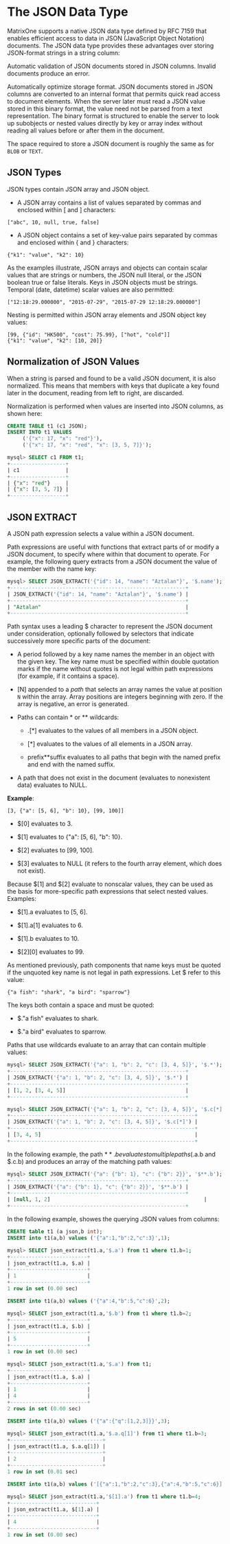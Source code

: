 # The JSON Data Type

MatrixOne supports a native JSON data type defined by RFC 7159 that enables efficient access to data in JSON (JavaScript Object Notation) documents. The JSON data type provides these advantages over storing JSON-format strings in a string column:

Automatic validation of JSON documents stored in JSON columns. Invalid documents produce an error.

Automatically optimize storage format. JSON documents stored in JSON columns are converted to an internal format that permits quick read access to document elements. When the server later must read a JSON value stored in this binary format, the value need not be parsed from a text representation. The binary format is structured to enable the server to look up subobjects or nested values directly by key or array index without reading all values before or after them in the document.

The space required to store a JSON document is roughly the same as for `BLOB` or `TEXT`.

## JSON Types

JSON types contain JSON array and JSON object.

- A JSON array contains a list of values separated by commas and enclosed within [ and ] characters:

```
["abc", 10, null, true, false]
```

- A JSON object contains a set of key-value pairs separated by commas and enclosed within { and } characters:

```
{"k1": "value", "k2": 10}
```

As the examples illustrate, JSON arrays and objects can contain scalar values that are strings or numbers, the JSON null literal, or the JSON boolean true or false literals. Keys in JSON objects must be strings. Temporal (date,  datetime) scalar values are also permitted:

```
["12:18:29.000000", "2015-07-29", "2015-07-29 12:18:29.000000"]
```

Nesting is permitted within JSON array elements and JSON object key values:

```
[99, {"id": "HK500", "cost": 75.99}, ["hot", "cold"]]
{"k1": "value", "k2": [10, 20]}
```

## Normalization of JSON Values

When a string is parsed and found to be a valid JSON document, it is also normalized. This means that members with keys that duplicate a key found later in the document, reading from left to right, are discarded.

Normalization is performed when values are inserted into JSON columns, as shown here:

```sql
CREATE TABLE t1 (c1 JSON);
INSERT INTO t1 VALUES
     ('{"x": 17, "x": "red"}'),
     ('{"x": 17, "x": "red", "x": [3, 5, 7]}');

mysql> SELECT c1 FROM t1;
+------------------+
| c1               |
+------------------+
| {"x": "red"}     |
| {"x": [3, 5, 7]} |
+------------------+
```

## JSON EXTRACT

A JSON path expression selects a value within a JSON document.

Path expressions are useful with functions that extract parts of or modify a JSON document, to specify where within that document to operate. For example, the following query extracts from a JSON document the value of the member with the name key:

```sql
mysql> SELECT JSON_EXTRACT('{"id": 14, "name": "Aztalan"}', '$.name');
+---------------------------------------------------------+
| JSON_EXTRACT('{"id": 14, "name": "Aztalan"}', '$.name') |
+---------------------------------------------------------+
| "Aztalan"                                               |
+---------------------------------------------------------+
```

Path syntax uses a leading $ character to represent the JSON document under consideration, optionally followed by selectors that indicate successively more specific parts of the document:

- A period followed by a key name names the member in an object with the given key. The key name must be specified within double quotation marks if the name without quotes is not legal within path expressions (for example, if it contains a space).

- [N] appended to a *path* that selects an array names the value at position `N` within the array. Array positions are integers beginning with zero. If the array is negative, an error is generated.

- Paths can contain * or ** wildcards:

   + .[*] evaluates to the values of all members in a JSON object.

   + [*] evaluates to the values of all elements in a JSON array.

   + prefix**suffix evaluates to all paths that begin with the named prefix and end with the named suffix.

- A path that does not exist in the document (evaluates to nonexistent data) evaluates to NULL.

**Example**:

```
[3, {"a": [5, 6], "b": 10}, [99, 100]]
```

- $[0] evaluates to 3.

- $[1] evaluates to {"a": [5, 6], "b": 10}.

- $[2] evaluates to [99, 100].

- $[3] evaluates to NULL (it refers to the fourth array element, which does not exist).

Because $[1] and $[2] evaluate to nonscalar values, they can be used as the basis for more-specific path expressions that select nested values. Examples:

- $[1].a evaluates to [5, 6].

- $[1].a[1] evaluates to 6.

- $[1].b evaluates to 10.

- $[2][0] evaluates to 99.

As mentioned previously, path components that name keys must be quoted if the unquoted key name is not legal in path expressions. Let $ refer to this value:

```
{"a fish": "shark", "a bird": "sparrow"}
```

The keys both contain a space and must be quoted:

- $."a fish" evaluates to shark.

- $."a bird" evaluates to sparrow.

Paths that use wildcards evaluate to an array that can contain multiple values:

```sql
mysql> SELECT JSON_EXTRACT('{"a": 1, "b": 2, "c": [3, 4, 5]}', '$.*');
+---------------------------------------------------------+
| JSON_EXTRACT('{"a": 1, "b": 2, "c": [3, 4, 5]}', '$.*') |
+---------------------------------------------------------+
| [1, 2, [3, 4, 5]]                                       |
+---------------------------------------------------------+

mysql> SELECT JSON_EXTRACT('{"a": 1, "b": 2, "c": [3, 4, 5]}', '$.c[*]');
+------------------------------------------------------------+
| JSON_EXTRACT('{"a": 1, "b": 2, "c": [3, 4, 5]}', '$.c[*]') |
+------------------------------------------------------------+
| [3, 4, 5]                                                  |
+------------------------------------------------------------+
```

In the following example, the path $**.b evaluates to multiple paths ($.a.b and $.c.b) and produces an array of the matching path values:

```sql
mysql> SELECT JSON_EXTRACT('{"a": {"b": 1}, "c": {"b": 2}}', '$**.b');
+---------------------------------------------------------+
| JSON_EXTRACT('{"a": {"b": 1}, "c": {"b": 2}}', '$**.b') |
+---------------------------------------------------------+
| [null, 1, 2]                                                  |
+---------------------------------------------------------+
```

In the following example, showes the querying JSON values from columns:

```sql
CREATE table t1 (a json,b int);
INSERT into t1(a,b) values ('{"a":1,"b":2,"c":3}',1);

mysql> SELECT json_extract(t1.a,'$.a') from t1 where t1.b=1;
+-------------------------+
| json_extract(t1.a, $.a) |
+-------------------------+
| 1                       |
+-------------------------+
1 row in set (0.00 sec)

INSERT into t1(a,b) values ('{"a":4,"b":5,"c":6}',2);

mysql> SELECT json_extract(t1.a,'$.b') from t1 where t1.b=2;
+-------------------------+
| json_extract(t1.a, $.b) |
+-------------------------+
| 5                       |
+-------------------------+
1 row in set (0.00 sec)

mysql> SELECT json_extract(t1.a,'$.a') from t1;
+-------------------------+
| json_extract(t1.a, $.a) |
+-------------------------+
| 1                       |
| 4                       |
+-------------------------+
2 rows in set (0.00 sec)

INSERT into t1(a,b) values ('{"a":{"q":[1,2,3]}}',3);

mysql> SELECT json_extract(t1.a,'$.a.q[1]') from t1 where t1.b=3;
+------------------------------+
| json_extract(t1.a, $.a.q[1]) |
+------------------------------+
| 2                            |
+------------------------------+
1 row in set (0.01 sec)

INSERT into t1(a,b) values ('[{"a":1,"b":2,"c":3},{"a":4,"b":5,"c":6}]',4);

mysql> SELECT json_extract(t1.a,'$[1].a') from t1 where t1.b=4;
+----------------------------+
| json_extract(t1.a, $[1].a) |
+----------------------------+
| 4                          |
+----------------------------+
1 row in set (0.00 sec)
```
